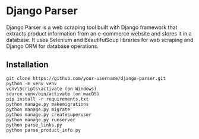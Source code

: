 # Django Parser

Django Parser is a web scraping tool built with Django framework that extracts product information from an e-commerce website and stores it in a database. It uses Selenium and BeautifulSoup libraries for web scraping and Django ORM for database operations.

## Installation

```shell
git clone https://github.com/your-username/django-parser.git
python -m venv venv
venv\Scripts\activate (on Windows)
source venv/bin/activate (on macOS)
pip install -r requirements.txt
python manage.py makemigrations
python manage.py migrate
python manage.py createsuperuser
python manage.py runserver
python parse_links.py
python parse_product_info.py
```
